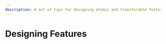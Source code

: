 ```yaml
---
description: A set of tips for designing atomic and transferable features
---
```


# Designing Features


